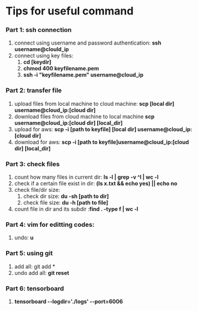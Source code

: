 # Tips for useful command
### Part 1: ssh connection
1. connect using username and password authentication: **ssh username@clould_ip**
2. connect using key files:
   1.  **cd [keydir]**
   2.  **chmod 400 keyfilename.pem**
   3.  **ssh -i "keyfilename.pem" username@cloud_ip**
### Part 2: transfer file
1. upload files from local machine to cloud machine: **scp [local dir] username@cloud_ip:[cloud dir]**
2. download files from cloud machine to local machine **scp username@cloud_ip:[cloud dir] [local_dir]**
3. upload for aws: **scp -i [path to keyfile] [local dir] username@cloud_ip:[cloud dir]**
4. download for aws: **scp -i [path to keyfile]username@cloud_ip:[cloud dir] [local_dir]**
### Part 3: check files
1. count how many files in current dir: **ls -l | grep -v ^l | wc -l**
2. check if a certain file exist in dir: **(ls x.txt && echo yes) || echo no**
3. check file/dir size: 
   1. check dir size: **du -sh [path to dir]**
   2. check file size: **du -h [path to file]**
4. count file in dir and its subdir :**find . -type f | wc -l**
### Part 4: vim for editting codes:
1.  undo: **u**
### Part 5: using git
1. add all: git add *
2. undo add all: **git reset**
### Part 6: tensorboard 
1.  **tensorboard --logdir='./logs' --port=6006**

